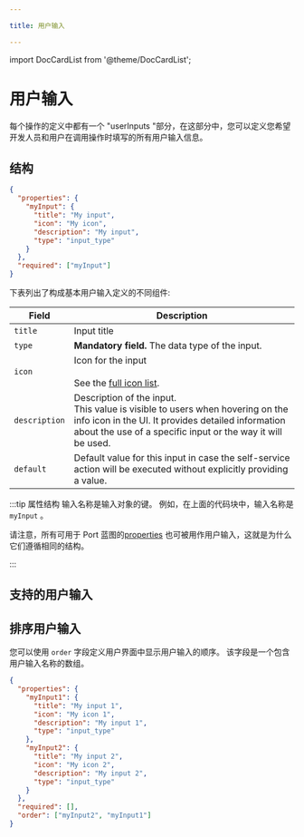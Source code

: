 ```yaml
---

title: 用户输入

---
```


import DocCardList from '@theme/DocCardList';

# 用户输入

每个操作的定义中都有一个 "userInputs "部分，在这部分中，您可以定义您希望开发人员和用户在调用操作时填写的所有用户输入信息。

## 结构

```json showLineNumbers
{
  "properties": {
    "myInput": {
      "title": "My input",
      "icon": "My icon",
      "description": "My input",
      "type": "input_type"
    }
  },
  "required": ["myInput"]
}
```

下表列出了构成基本用户输入定义的不同组件: 


| Field         | Description                                                                                                                                                                                             |
| ------------- | ------------------------------------------------------------------------------------------------------------------------------------------------------------------------------------------------------- |
| `title`       | Input title                                                                                                                                                                                             |
| `type`        | **Mandatory field.** The data type of the input.                                                                                                                                                        |
| `icon`        | Icon for the input <br /><br />See the [full icon list](../../../build-your-software-catalog/define-your-data-model/setup-blueprint/setup-blueprint.md#full-icon-list).                                 |
| `description` | Description of the input.<br /> This value is visible to users when hovering on the info icon in the UI. It provides detailed information about the use of a specific input or the way it will be used. |
| `default`     | Default value for this input in case the self-service action will be executed without explicitly providing a value.                                                                                     |


:::tip  属性结构 输入名称是输入对象的键。 例如，在上面的代码块中，输入名称是 `myInput` 。

请注意，所有可用于 Port 蓝图的[properties](../../../build-your-software-catalog/define-your-data-model/setup-blueprint/properties/properties.md#supported-properties) 也可被用作用户输入，这就是为什么它们遵循相同的结构。

:::

## 支持的用户输入

<DocCardList />

## 排序用户输入

您可以使用 `order` 字段定义用户界面中显示用户输入的顺序。 该字段是一个包含用户输入名称的数组。

```json showLineNumbers
{
  "properties": {
    "myInput1": {
      "title": "My input 1",
      "icon": "My icon 1",
      "description": "My input 1",
      "type": "input_type"
    },
    "myInput2": {
      "title": "My input 2",
      "icon": "My icon 2",
      "description": "My input 2",
      "type": "input_type"
    }
  },
  "required": [],
  "order": ["myInput2", "myInput1"]
}
```